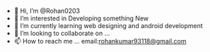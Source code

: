 - 👋 Hi, I’m @Rohan0203
- 👀 I’m interested in Developing something New
- 🌱 I’m currently learning web designing and android development
- 💞️ I’m looking to collaborate on ...
- 📫 How to reach me ... email:rohankumar93118@gmail.com

<!---
Rohan0203/Rohan0203 is a ✨ special ✨ repository because its `README.md` (this file) appears on your GitHub profile.
You can click the Preview link to take a look at your changes.
--->

